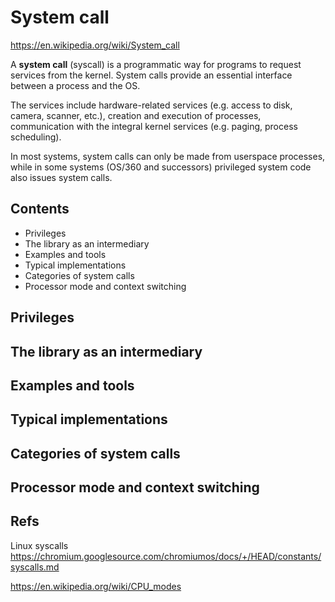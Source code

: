 # System call

https://en.wikipedia.org/wiki/System_call

A **system call** (syscall) is a programmatic way for programs to request services from the kernel. System calls provide an essential interface between a process and the OS.

The services include hardware-related services (e.g. access to disk, camera, scanner, etc.), creation and execution of processes, communication with the integral kernel services (e.g. paging, process scheduling).

In most systems, system calls can only be made from userspace processes, while in some systems (OS/360 and successors) privileged system code also issues system calls.

## Contents

- Privileges
- The library as an intermediary
- Examples and tools
- Typical implementations
- Categories of system calls
- Processor mode and context switching

## Privileges


## The library as an intermediary


## Examples and tools


## Typical implementations


## Categories of system calls


## Processor mode and context switching





## Refs

Linux syscalls
https://chromium.googlesource.com/chromiumos/docs/+/HEAD/constants/syscalls.md

https://en.wikipedia.org/wiki/CPU_modes
